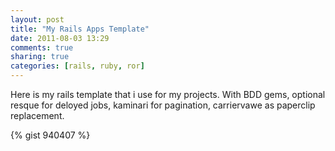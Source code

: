 ```yaml
---
layout: post
title: "My Rails Apps Template"
date: 2011-08-03 13:29
comments: true
sharing: true
categories: [rails, ruby, ror]
---
```

Here is my rails template that i use for my projects. With BDD gems, optional resque for deloyed jobs, kaminari for pagination, carriervawe as paperclip replacement.
<!-- more -->
{% gist 940407 %}
